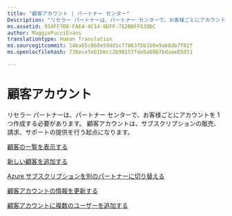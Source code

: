 ```yaml
---
title: "顧客アカウント | パートナー センター"
Description: "リセラー パートナーは、パートナー センターで、お客様ごとにアカウントを 1 つ作成する必要があります。 顧客アカウントは、サブスクリプションの販売、請求、サポートの提供を行う起点になります。"
ms.assetid: 934FF7D8-FAE4-4C14-8DFF-7E2B0FF039DC
author: MaggiePucciEvans
translationtype: Human Translation
ms.sourcegitcommit: 14ba85c868e59dd1c77063f5b1b0e9ab8db7f82f
ms.openlocfilehash: 738ecefeb1bbcc2b98157fdeba60b7bdaae85d51

---
```


# 顧客アカウント


リセラー パートナーは、パートナー センターで、お客様ごとにアカウントを 1 つ作成する必要があります。 顧客アカウントは、サブスクリプションの販売、請求、サポートの提供を行う起点になります。

[顧客の一覧を表示する](see-your-customer-list.md)

[新しい顧客を追加する](add-a-new-customer.md)

[Azure サブスクリプションを別のパートナーに切り替える](switch-azure-subscriptions-to-a-different-partner.md)

[顧客アカウントの情報を更新する](update-customer-account-info.md)

[顧客アカウントに複数のユーザーを追加する](adding-multiple-users-to-a-customer-account.md)

 

 






<!--HONumber=Nov16_HO4-->


